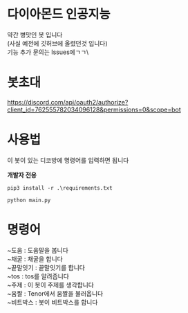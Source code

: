 # 다이아몬드 인공지능

약간 병맛인 봇 입니다\
(사실 예전에 깃허브에 올렸던것 입니다)\
기능 추가 문의는 Issues에ㄱㄱ\

# 봇초대

https://discord.com/api/oauth2/authorize?client_id=762555782034096128&permissions=0&scope=bot

# 사용법

이 봇이 있는 디코방에 명령어를 입력하면 됩니다

**개발자 전용**

```
pip3 install -r .\requirements.txt
```

```
python main.py
```

# 명령어
~도움 : 도움말을 봅니다\
~채굴 : 채굴을 합니다\
~끝말잇기 : 끝말잇기를 합니다\
~tos : tos를 알려줍니다\
~주제 : 이 봇이 주제를 생각합니다 \
~움짤 : Tenor에서 움짤을 불러옵니다\
~비트박스 : 봇이 비트박스를 합니다
